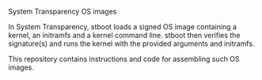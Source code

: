 System Transparency OS images

In System Transparency, stboot loads a signed OS image containing a
kernel, an initramfs and a kernel command line. stboot then verifies
the signature(s) and runs the kernel with the provided arguments and
initramfs.

This repository contains instructions and code for assembling such OS
images.
